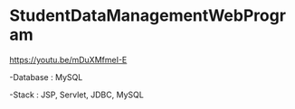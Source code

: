 # StudentDataManagementWebProgram

https://youtu.be/mDuXMfmeI-E


-Database : MySQL


-Stack : JSP, Servlet, JDBC, MySQL 

